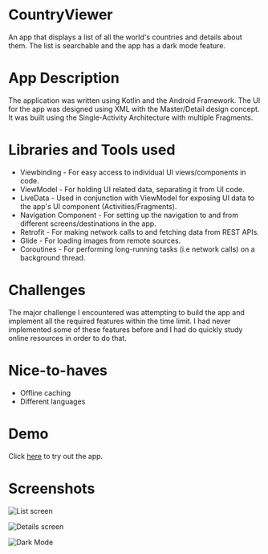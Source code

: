 # CountryViewer

An app that displays a list of all the world's countries and details about them. The list is searchable and the app has a dark mode feature.

# App Description

 The application was written using Kotlin and the Android Framework. The UI for the app was designed using XML with the Master/Detail design concept. It was built using the Single-Activity Architecture with multiple Fragments.
 
# Libraries and Tools used
 
 * Viewbinding - For easy access to individual UI views/components in code.
 * ViewModel - For holding UI related data, separating it from UI code.
 * LiveData - Used in conjunction with ViewModel for exposing UI data to the app's UI component (Activities/Fragments).
 * Navigation Component - For setting up the navigation to and from different screens/destinations in the app.
 * Retrofit - For making network calls to and fetching data from REST APIs.
 * Glide - For loading images from remote sources.
 * Coroutines - For performing long-running tasks (i.e network calls) on a background thread.
 
# Challenges 
 
The major challenge I encountered was attempting to build the app and implement all the required features within the time limit. I had never implemented some of these features before and I had do quickly study online resources in order to do that.

# Nice-to-haves

* Offline caching
* Different languages

# Demo

Click [here](https://appetize.io/app/26nxnszmdbbjummzeolwqw7t5e) to try out the app.

# Screenshots

![List screen](https://user-images.githubusercontent.com/35772751/202993836-ce9da889-c1ca-4c60-afc3-313b49991e01.png)

![Details screen](https://user-images.githubusercontent.com/35772751/202993966-8949a86b-c9fa-4f85-8d7f-85b359752969.png)

![Dark Mode](https://user-images.githubusercontent.com/35772751/202994076-16b56539-1ad2-42ac-beae-d42e1cb48b74.png)


